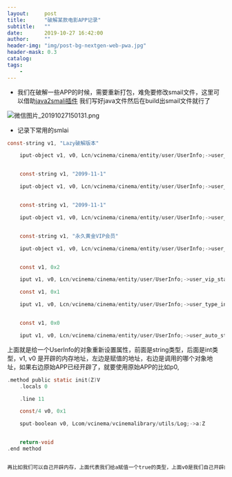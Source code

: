 ```yaml
---
layout:     post
title:      "破解某款电影APP记录"
subtitle:   ""
date:       2019-10-27 16:42:00
author:     ""
header-img: "img/post-bg-nextgen-web-pwa.jpg"
header-mask: 0.3
catalog:
tags:
    -
---
```



- 我们在破解一些APP的时候，需要重新打包，难免要修改smail文件，这里可以借助[java2smali插件](https://plugins.jetbrains.com/plugin/7385-java2smali/ "java2smali插件") 我们写好java文件然后在build出smail文件就行了

![微信图片_20191027150131.png](http://ww1.sinaimg.cn/large/9f723435ly1g8crrjxc18j20m90jhjry.jpg)


- 记录下常用的smlai

````c
const-string v1, "Lazy破解版本"

    iput-object v1, v0, Lcn/vcinema/cinema/entity/user/UserInfo;->user_nickname:Ljava/lang/String;


    const-string v1, "2099-11-1"

    iput-object v1, v0, Lcn/vcinema/cinema/entity/user/UserInfo;->user_vip_end_date:Ljava/lang/String;


    const-string v1, "2099-11-1"

    iput-object v1, v0, Lcn/vcinema/cinema/entity/user/UserInfo;->user_vip_end_date_desc:Ljava/lang/String;


    const-string v1, "永久黄金VIP会员"

    iput-object v1, v0, Lcn/vcinema/cinema/entity/user/UserInfo;->user_renew_desc:Ljava/lang/String;


    const v1, 0x2

    iput v1, v0, Lcn/vcinema/cinema/entity/user/UserInfo;->user_vip_state:I

    const v1, 0x1

    iput v1, v0, Lcn/vcinema/cinema/entity/user/UserInfo;->user_type_int:I


    const v1, 0x0

    iput v1, v0, Lcn/vcinema/cinema/entity/user/UserInfo;->user_auto_status:I
````

上面就是给一个UserInfo的对象重新设置属性，前面是string类型，后面是int类型，v1, v0  是开辟的内存地址，左边是赋值的地址，右边是调用的哪个对象地址，如果右边原始APP已经开辟了，就要使用原始APP的比如p0,

```c
.method public static init(Z)V
    .locals 0

    .line 11

    const/4 v0, 0x1

    sput-boolean v0, Lcom/vcinema/vcinemalibrary/utils/Log;->a:Z


    return-void
.end method


再比如我们可以自己开辟内存，上面代表我们给a赋值一个true的类型，上面v0是我们自己开辟的
```




